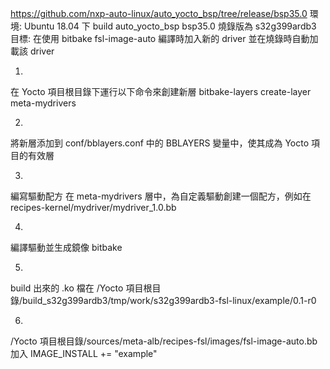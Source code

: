 https://github.com/nxp-auto-linux/auto_yocto_bsp/tree/release/bsp35.0
環境:
Ubuntu 18.04 下 build auto_yocto_bsp bsp35.0
燒錄版為 s32g399ardb3
目標:
在使用 bitbake fsl-image-auto 編譯時加入新的 driver
並在燒錄時自動加載該 driver

1.
在 Yocto 項目根目錄下運行以下命令來創建新層
bitbake-layers create-layer meta-mydrivers

2.
將新層添加到 conf/bblayers.conf 中的 BBLAYERS 變量中，使其成為 Yocto 項目的有效層

3.
編寫驅動配方
在 meta-mydrivers 層中，為自定義驅動創建一個配方，例如在 recipes-kernel/mydriver/mydriver_1.0.bb

4.
編譯驅動並生成鏡像
bitbake <image>

5.
build 出來的 .ko 檔在
/Yocto 項目根目錄/build_s32g399ardb3/tmp/work/s32g399ardb3-fsl-linux/example/0.1-r0

6.
/Yocto 項目根目錄/sources/meta-alb/recipes-fsl/images/fsl-image-auto.bb
加入
IMAGE_INSTALL += "example"

